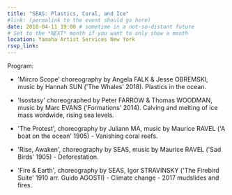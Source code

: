```yaml
---
title: "SEAS: Plastics, Coral, and Ice"
#link: (permalink to the event should go here)
date: 2018-04-11 19:00 # sometime in a not-so-distant future
# Set to the *NEXT* month if you want to only show a month
location: Yamaha Artist Services New York
rsvp_link:
---
```




Program:

- 'Mircro Scope' choreography by Angela FALK & Jesse OBREMSKI, music by Hannah SUN ('The Whales' 2018). Plastics in the ocean.

- 'Isostasy' choreographed by Peter FARROW & Thomas WOODMAN, music by Marc EVANS ('Formations' 2014). Calving and melting of ice mass wordwide, rising sea levels.

- 'The Protest', choreography by Juliann MA, music by Maurice RAVEL ('A boat on the ocean' 1905) - Vanishing coral reefs.

- 'Rise, Awaken', choreography by SEAS, music by Maurice RAVEL ('Sad Birds' 1905) - Deforestation.

- 'Fire & Earth', choreography by SEAS, Igor STRAVINSKY ('The Firebird Suite' 1910 arr. Guido AGOSTI) - Climate change - 2017 mudslides and fires.

